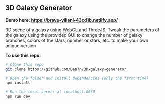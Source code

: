 ## 3D Galaxy Generator

**Demo here: https://brave-villani-43cd1b.netlify.app/**

3D scene of a galaxy using WebGL and ThreeJS. Tweak the parameters of the galaxy using the provided GUI to change the number of galaxy branches, colors of the stars, number or stars, etc. to make your own unique version

**To use this repo:**

 ``` bash
 # Clone this repo
 git clone https://github.com/Dan7n/3D-galaxy-generator
 
# Open the folder and install dependencies (only the first time)
npm install

# Run the local server at localhost:8080
npm run dev


